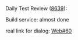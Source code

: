 Daily Test Review ([8639](https://sof-ci.sh.intel.com/#/result/planresultdetail/8639)):

Build service: almost done

real link for dialog: [Web#60](https://github.com/intel-innersource/drivers.audio.ci.sof-web/pull/60)

